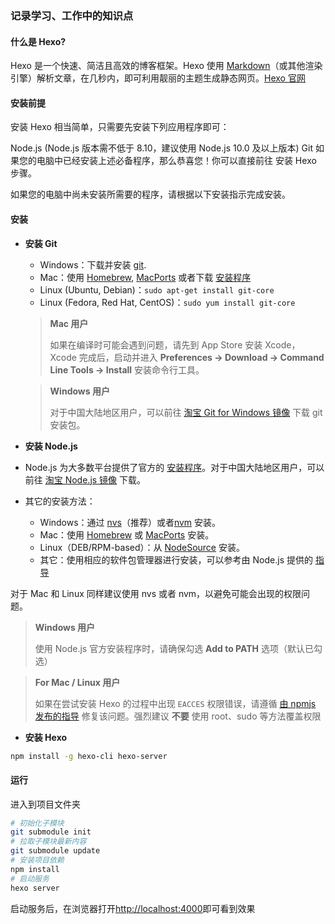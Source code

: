 ### 记录学习、工作中的知识点

#### 什么是 Hexo?

Hexo 是一个快速、简洁且高效的博客框架。Hexo 使用 [Markdown](https://daringfireball.net/projects/markdown/)（或其他渲染引擎）解析文章，在几秒内，即可利用靓丽的主题生成静态网页。[Hexo 官网](https://hexo.io/zh-cn/)

#### 安装前提
安装 Hexo 相当简单，只需要先安装下列应用程序即可：

Node.js (Node.js 版本需不低于 8.10，建议使用 Node.js 10.0 及以上版本)
Git
如果您的电脑中已经安装上述必备程序，那么恭喜您！你可以直接前往 安装 Hexo 步骤。

如果您的电脑中尚未安装所需要的程序，请根据以下安装指示完成安装。

#### 安装

* **安装 Git**

  - Windows：下载并安装 [git](https://git-scm.com/download/win).
  - Mac：使用 [Homebrew](http://mxcl.github.com/homebrew/), [MacPorts](http://www.macports.org/) 或者下载 [安装程序](http://sourceforge.net/projects/git-osx-installer/)
  - Linux (Ubuntu, Debian)：`sudo apt-get install git-core`
  - Linux (Fedora, Red Hat, CentOS)：`sudo yum install git-core`

  > **Mac 用户**
  >
  > 如果在编译时可能会遇到问题，请先到 App Store 安装 Xcode，Xcode 完成后，启动并进入 **Preferences -> Download -> Command Line Tools -> Install** 安装命令行工具。

  > **Windows 用户**
  >
  > 对于中国大陆地区用户，可以前往 [淘宝 Git for Windows 镜像](https://npm.taobao.org/mirrors/git-for-windows/) 下载 git 安装包。

*  **安装 Node.js**
  * Node.js 为大多数平台提供了官方的 [安装程序](https://nodejs.org/en/download/)。对于中国大陆地区用户，可以前往 [淘宝 Node.js 镜像](https://npm.taobao.org/mirrors/node) 下载。
  * 其它的安装方法：
    * Windows：通过 [nvs](https://github.com/jasongin/nvs/)（推荐）或者[nvm](https://github.com/nvm-sh/nvm) 安装。
    * Mac：使用 [Homebrew](https://brew.sh/) 或 [MacPorts](http://www.macports.org/) 安装。
    * Linux（DEB/RPM-based）：从 [NodeSource](https://github.com/nodesource/distributions) 安装。
    * 其它：使用相应的软件包管理器进行安装，可以参考由 Node.js 提供的 [指导](https://nodejs.org/en/download/package-manager/)

对于 Mac 和 Linux 同样建议使用 nvs 或者 nvm，以避免可能会出现的权限问题。

> **Windows 用户**
>
> 使用 Node.js 官方安装程序时，请确保勾选 **Add to PATH** 选项（默认已勾选）

> **For Mac / Linux 用户**
>
> 如果在尝试安装 Hexo 的过程中出现 `EACCES` 权限错误，请遵循 [由 npmjs 发布的指导](https://docs.npmjs.com/resolving-eacces-permissions-errors-when-installing-packages-globally) 修复该问题。强烈建议 **不要** 使用 root、sudo 等方法覆盖权限

* **安装 Hexo**

```bash
npm install -g hexo-cli hexo-server
```

#### 运行

进入到项目文件夹

```bash
# 初始化子模块
git submodule init
# 拉取子模块最新内容
git submodule update
# 安装项目依赖
npm install
# 启动服务
hexo server
```

启动服务后，在浏览器打开[http://localhost:4000](http://localhost:4000)即可看到效果

